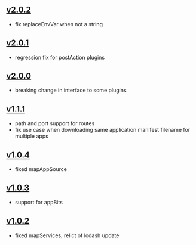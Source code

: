## [v2.0.2](https://github.com/push2cloud/compiler/compare/v2.0.1...v2.0.2)
- fix replaceEnvVar when not a string

## [v2.0.1](https://github.com/push2cloud/compiler/compare/v2.0.0...v2.0.1)
- regression fix for postAction plugins

## [v2.0.0](https://github.com/push2cloud/compiler/compare/v1.1.1...v2.0.0)
- breaking change in interface to some plugins

## [v1.1.1](https://github.com/push2cloud/compiler/compare/v1.0.4...v1.1.1)
- path and port support for routes
- fix use case when downloading same application manifest filename for multiple apps

## [v1.0.4](https://github.com/push2cloud/compiler/compare/v1.0.3...v1.0.4)
- fixed mapAppSource

## [v1.0.3](https://github.com/push2cloud/compiler/compare/v1.0.2...v1.0.3)
- support for appBits

## [v1.0.2](https://github.com/push2cloud/compiler/compare/v1.0.1...v1.0.2)
- fixed mapServices, relict of lodash update
